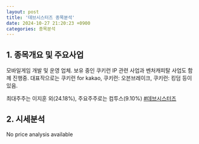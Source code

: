 ```yaml
---
layout: post
title: '데브시스터즈 종목분석'
date: 2024-10-27 21:20:23 +0900
categories: 종목분석
---
```


## 1. 종목개요 및 주요사업

모바일게임 개발 및 운영 업체. 보유 중인 쿠키런 IP 관련 사업과 벤처캐피탈 사업도 함께 진행중. 대표작으로는 쿠키런 for kakao, 쿠키런: 오븐브레이크, 쿠키런: 킹덤 등이 있음.

최대주주는 이지훈 외(24.18%), 주요주주로는 컴투스(9.10%)
[#데브시스터즈](#)

## 2. 시세분석

No price analysis available
